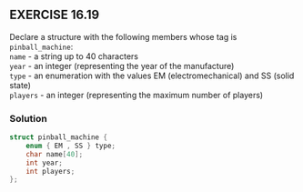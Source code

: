 ## EXERCISE 16.19
Declare a structure with the following members whose tag is `pinball_machine`: \
`name` - a string up to 40 characters \
`year` - an integer (representing the year of the manufacture) \
`type` - an enumeration with the values EM (electromechanical) and SS (solid state) \
`players` - an integer (representing the maximum number of players)

### Solution
```c
struct pinball_machine {
    enum { EM , SS } type;
    char name[40];
    int year;
    int players; 
};
```
